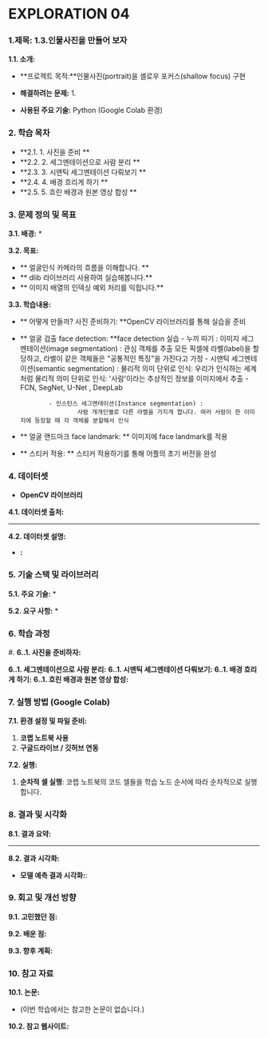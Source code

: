 # EXPLORATION 04

### 1.제목: 1.3.인물사진을 만들어 보자

**1.1. 소개:**
*   **프로젝트 목적:**인물사진(portrait)을 셸로우 포커스(shallow focus) 구현
*   **해결하려는 문제:**
					1.

*   **사용된 주요 기술:** Python (Google Colab 환경)



### 2. 학습 목차

*   **2.1. 1. 사진을 준비   **
*   **2.2. 2. 세그멘테이션으로 사람 분리  **
*   **2.3. 3. 시맨틱 세그멘테이션 다뤄보기  **
*   **2.4. 4. 배경 흐리게 하기  **
*   **2.5. 5. 흐린 배경과 원본 영상 합성 **

### 3. 문제 정의 및 목표

**3.1. 배경:**
*

**3.2. 목표:**
*   ** 얼굴인식 카메라의 흐름을 이해합니다. **
*   ** dlib 라이브러리 사용하여 실습해봅니다.**
*   ** 이미지 배열의 인덱싱 예외 처리를 익힙니다.**

**3.3. 학습내용:**
*   ** 어떻게 만들까? 사진 준비하기: **OpenCV 라이브러리를 통해 실습을 준비
*   ** 얼굴 검출 face detection: **face detection 실습
				- 누끼 따기 : 이미지 세그멘테이션(image segmentation) :  관심 객체를 추출
						모든 픽셀에 라벨(label)을 할당하고, 라벨이 같은 객체들은 "공통적인 특징"을 가진다고 가정
				- 시맨틱 세그멘테이션(semantic segmentation) : 물리적 의미 단위로 인식:
						우리가 인식하는 세계처럼 물리적 의미 단위로 인식:  '사람'이라는 추상적인 정보를 이미지에서 추출
								- FCN, SegNet, U-Net , DeepLab


				- 인스턴스 세그멘테이션(Instance segmentation) :
						사람 개개인별로 다른 라벨을 가지게 합니다. 여러 사람이 한 이미지에 등장할 때 각 객체를 분할해서 인식

*   ** 얼굴 랜드마크 face landmark: ** 이미지에 face landmark를 적용
*   ** 스티커 적용: ** 스티커 적용하기를 통해 어플의 초기 버전을 완성


### 4. 데이터셋
*   **OpenCV 라이브러리**

**4.1. 데이터셋 출처:**
*   **
**4.2. 데이터셋 설명:**
*   **:**

### 5. 기술 스택 및 라이브러리


**5.1. 주요 기술:**
*

**5.2. 요구 사항:**
*

### 6. 학습 과정
#.
**6..1. 사진을 준비하자:**




**6..1. 세그멘테이션으로 사람 분리:**
**6..1. 시맨틱 세그멘테이션 다뤄보기:**
**6..1. 배경 흐리게 하기:**
**6..1. 흐린 배경과 원본 영상 합성:**



### 7. 실행 방법 (Google Colab)

**7.1. 환경 설정 및 파일 준비:**
1.  **코랩 노트북 사용**
2.  **구글드라이브 / 깃허브 연동**

**7.2. 실행:**
1.  **순차적 셀 실행**: 코랩 노트북의 코드 셀들을 학습 노드 순서에 따라 순차적으로 실행합니다.

### 8. 결과 및 시각화

**8.1. 결과 요약:**
*   **

**8.2. 결과 시각화:**
*   **모델 예측 결과 시각화:**:

### 9. 회고 및 개선 방향

**9.1. 고민했던 점:**

**9.2. 배운 점:**

**9.3. 향후 계획:**

### 10. 참고 자료

**10.1. 논문:**
*   (이번 학습에서는 참고한 논문이 없습니다.)

**10.2. 참고 웹사이트:**